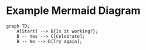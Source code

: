 # Example Mermaid Diagram

```mermaid
graph TD;
    A[Start] --> B{Is it working?};
    B -- Yes --> C[Celebrate];
    B -- No --> D[Try again];
